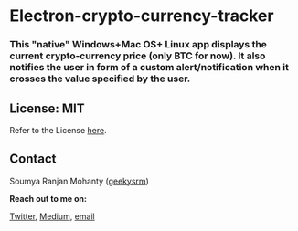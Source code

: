 # Electron-crypto-currency-tracker

### This "native" Windows+Mac OS+ Linux app displays the current crypto-currency price (only BTC for now). It also notifies the user in form of a custom alert/notification when it crosses the value specified by the user.

## License: MIT

Refer to the License [here](https://github.com/geekysrm/electron-crypto-currency-tracker/blob/master/LICENSE).

## Contact

Soumya Ranjan Mohanty ([geekysrm](https://github.com/geekysrm))

**Reach out to me on:**

[Twitter](https://twitter.com/SoumyaRnMohanty),
[Medium](https://medium.com/@geekysrm),
[email](mailto:soumyacool2012@gmail.com)

